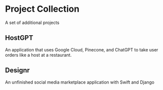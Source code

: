 # Project Collection

A set of additional projects  

## HostGPT
An application that uses Google Cloud, Pinecone, and ChatGPT to take user orders like a host at a restaurant.

## Designr
An unfinished social media marketplace application with Swift and Django
